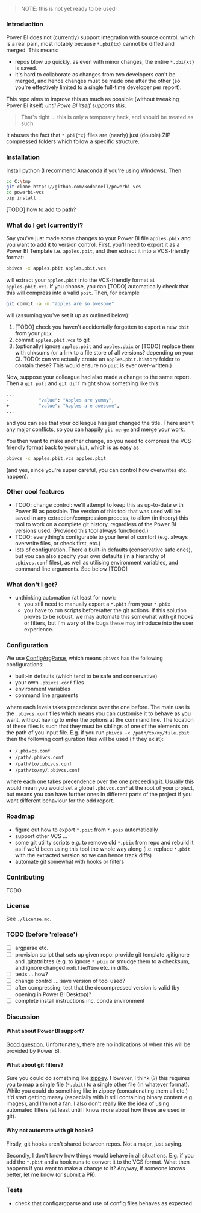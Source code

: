 > NOTE: this is not yet ready to be used!

### Introduction

Power BI does not (currently) support integration with source control, which is a real pain, most notably because `*.pbi{tx}` cannot be diffed and merged. This means:

- repos blow up quickly, as even with minor changes, the entire `*.pbi{xt}` is saved.
- it's hard to collaborate as changes from two developers can't be merged, and hence changes must be made one after the other (so you're effectively limited to a single full-time developer per report).

This repo aims to improve this as much as possible (without tweaking Power BI itself) *until Powe BI itself supports this*.

> That's right ... this is only a temporary hack, and should be treated as such.

It abuses the fact that `*.pbi{tx}` files are (nearly) just (double) ZIP compressed folders which follow a specific structure.

### Installation

Install python (I recommend Anaconda if you're using Windows). Then

```sh
cd C:\tmp
git clone https://github.com/kodonnell/powerbi-vcs
cd powerbi-vcs
pip install .
```

[TODO] how to add to path?

### What do I get (currently)?

Say you've just made some changes to your Power BI file `apples.pbix` and you want to add it to version control. First, you'll need to export it as a Power BI Template i.e. `apples.pbit`, and then extract it into a VCS-friendly format:

```sh
pbivcs -x apples.pbit apples.pbit.vcs
```

will extract your `apples.pbit` into the VCS-friendly format at `apples.pbit.vcs`. If you choose, you can [TODO] automatically check that this will compress into a valid `pbit`. Then, for example

```sh
git commit -a -m "apples are so awesome"
```

will (assuming you've set it up as outlined below):

1. [TODO] check you haven't accidentally forgotten to export a new `pbit` from your `pbix`
2. commit `apples.pbit.vcs` to git
3. (optionally) ignore `apples.pbit` and `apples.pbix` or [TODO] replace them with chksums (or a link to a file store of all versions? depending on your CI. TODO: can we actually create an `apples.pbit.history` folder to contain these? This would ensure no `pbit` is ever over-written.)

Now, suppose your colleague had also made a change to the same report. Then a `git pull` and `git diff` might show something like this:

```sh
...
-           "value": "Apples are yummy",
+           "value": "Apples are awesome",
...
```

and you can see that your colleague has just changed the title. There aren't any major conflicts, so you can happily `git merge` and merge your work.

You then want to make another change, so you need to compress the VCS-friendly format back to your `pbit`, which is as easy as

```sh
pbivcs -c apples.pbit.vcs apples.pbit
```

(and yes, since you're super careful, you can control how overwrites etc. happen).

### Other cool features


- TODO: change control: we'll attempt to keep this as up-to-date with Power BI as possible. The version of this tool that was used will be saved in any extraction/compression process, to allow (in theory) this tool to work on a complete git history, regardless of the Power BI versions used. (Provided this tool always functioned.)
- TODO: everything's configurable to your level of comfort (e.g. always overwrite files, or check first, etc.)
- lots of configuration. There a built-in defaults (conservative safe ones), but you can also specify your own defaults (in a hierarchy of `.pbivcs.conf` files), as well as utilising environment variables, and command line arguments. See below [TODO]

### What don't I get?

- unthinking automation (at least for now):
	- you still need to manually export a `*.pbit` from your `*.pbix`
	- you have to run scripts before/after the git actions. If this solution proves to be robust, we may automate this somewhat with git hooks or filters, but I'm wary of the bugs these may introduce into the user experience.

### Configuration

We use [ConfigArgParse](https://pypi.python.org/pypi/ConfigArgParse), which means `pbivcs` has the following configurations:

- built-in defaults (which tend to be safe and conservative)
- your own `.pbivcs.conf` files
- environment variables
- command line arguments

where each levels takes precedence over the one before. The main use is the `.pbivcs.conf` files which means you can customise it to behave as you want, without having to enter the options at the command line. The location of these files is such that they must be siblings of one of the elements on the path of you input file. E.g. if you run `pbivcs -x /path/to/my/file.pbit` then the following configuration files will be used (if they exist):

- `/.pbivcs.conf`
- `/path/.pbivcs.conf`
- `/path/to/.pbivcs.conf`
- `/path/to/my/.pbivcs.conf`

where each one takes precendence over the one preceeding it. Usually this would mean you would set a global `.pbivcs.conf` at the root of your project, but means you can have further ones in different parts of the project if you want different behaviour for the odd report.

### Roadmap

- figure out how to export `*.pbit` from `*.pbix` automatically
- support other VCS ...
- some git utility scripts e.g. to remove old `*.pbix` from repo and rebuild it as if we'd been using this tool the whole way along (i.e. replace `*.pbit` with the extracted version so we can hence track diffs)
- automate git somewhat with hooks or filters

### Contributing

TODO

### License

See `./license.md`.

### TODO (before 'release')

- [ ] argparse etc.
- [ ] provision script that sets up given repo: provide git template .gitignore and .gitattribtes (e.g. to ignore `*.pbix` or smudge them to a checksum, and ignore changed `modifiedTime` etc. in diffs.
- [ ] tests ... how?
- [ ] change control ... save version of tool used?
- [ ] after compressing, test that the decompressed version is valid (by opening in Power BI Desktop)?
- [ ] complete install instructions inc. conda environment

### Discussion

#### What about Power BI support?

[Good question.](https://ideas.powerbi.com/forums/265200-power-bi-ideas/suggestions/9677517-source-control) Unfortunately, there are no indications of when this will be provided by Power BI.

#### What about git filters?

Sure you could do something like [zippey](https://bitbucket.org/sippey/zippey). However, I think (?) this requires you to map a single file (`*.pbit`) to a single other file (in whatever format). While you could do something like in zippey (concatenating them all etc.) it'd start getting messy (especially with it still containing binary content e.g. images), and I'm not a fan. I also don't really like the idea of using automated filters (at least until I know more about how these are used in git).

#### Why not automate with git hooks?

Firstly, git hooks aren't shared between repos. Not a major, just saying.

Secondly, I don't know how things would behave in all situations. E.g. if you add the `*.pbit` and a hook runs to convert it to the VCS format. What then happens if you want to make a change to it? Anyway, if someone knows better, let me know (or submit a PR).

### Tests

- check that configargparse and use of config files behaves as expected